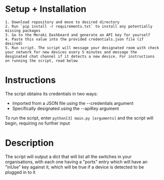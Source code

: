 # Setup + Installation
    1. Download repository and move to desired directory
    2. Run `pip install -r requirements.txt` to install any potentially missing packages
    3. Go to the Meraki Dashboard and generate an API key for yourself
    4. Paste this value into the provided credentials.json file (if desired)
    5. Run script. The script will message your designated room with check your network for new devices every 5 minutes and message the desginated chat channel if it detects a new device. For instructions on running the script, read below

# Instructions
The script obtains its credentials in two ways: 
- Imported from a JSON file using the --credentials argument
- Specifically designated using the --apiKey argument

To run the script, enter `python[3] main.py [arguments]` and the script will begin, requiring no further input


# Description
The script will output a dict that will list all the switches in your organisations, with each one having a "ports" entry which will have an "inUse" key against it, which will be true if a device is detected to be plugged in to it